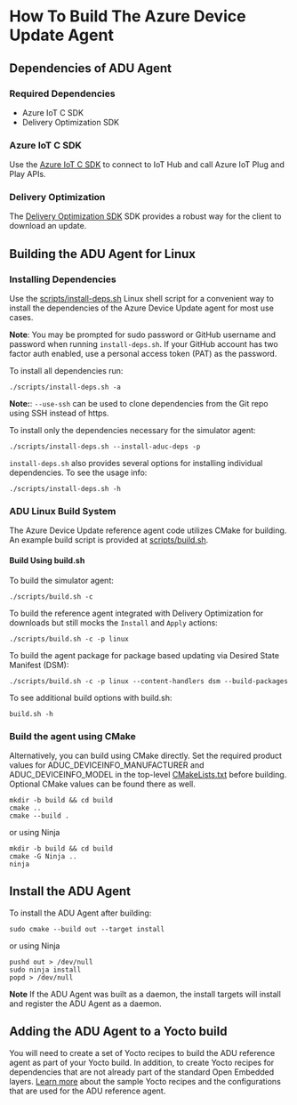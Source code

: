 # How To Build The Azure Device Update Agent

## Dependencies of ADU Agent

### Required Dependencies

* Azure IoT C SDK
* Delivery Optimization SDK

### Azure IoT C SDK

Use the [Azure IoT C
SDK](https://github.com/Azure/azure-iot-sdk-c)
to connect to IoT Hub and call Azure IoT Plug and Play APIs.

### Delivery Optimization

The [Delivery Optimization
SDK](https://github.com/microsoft/do-client)
SDK provides a robust way for the client to download an update.

## Building the ADU Agent for Linux

### Installing Dependencies

Use the [scripts/install-deps.sh](../../scripts/install-deps.sh) Linux shell
script for a convenient way to install the dependencies of the Azure Device
Update agent for most use cases.

**Note**: You may be prompted for sudo password or GitHub username and password
when running `install-deps.sh`. If your GitHub account has two factor auth
enabled, use a personal access token (PAT) as the password.

To install all dependencies run:

```shell
./scripts/install-deps.sh -a
```

**Note:**: `--use-ssh` can be used to clone dependencies from the Git repo using SSH instead of https.

To install only the dependencies necessary for the simulator agent:

```shell
./scripts/install-deps.sh --install-aduc-deps -p
```

`install-deps.sh` also provides several options for installing individual
dependencies.  To see the usage info:

```shell
./scripts/install-deps.sh -h
```

### ADU Linux Build System

The Azure Device Update reference agent code utilizes CMake for building. An
example build script is provided at [scripts/build.sh](../../scripts/build.sh).

#### Build Using build.sh

To build the simulator agent:

```shell
./scripts/build.sh -c
```

To build the reference agent integrated with Delivery Optimization for
downloads but still mocks the `Install` and `Apply` actions:

```shell
./scripts/build.sh -c -p linux
```

To build the agent package for package based updating via Desired State
Manifest (DSM):

```shell
./scripts/build.sh -c -p linux --content-handlers dsm --build-packages
```

To see additional build options with build.sh:

```shell
build.sh -h
```

### Build the agent using CMake

Alternatively, you can build using CMake directly. Set the required product values
for ADUC_DEVICEINFO_MANUFACTURER and ADUC_DEVICEINFO_MODEL in the top-level
[CMakeLists.txt](../../CMakeLists.txt) before building.  Optional CMake values can be found there as well.

```shell
mkdir -b build && cd build
cmake ..
cmake --build .
```

or using Ninja

```shell
mkdir -b build && cd build
cmake -G Ninja ..
ninja
```

## Install the ADU Agent

To install the ADU Agent after building:

```shell
sudo cmake --build out --target install
```

or using Ninja

```shell
pushd out > /dev/null
sudo ninja install
popd > /dev/null
```

**Note** If the ADU Agent was built as a daemon, the install targets will
install and register the ADU Agent as a daemon.

## Adding the ADU Agent to a Yocto build

You will need to create a set of Yocto recipes to build the ADU reference agent
as part of your Yocto build.  In addition, to create Yocto recipes for
dependencies that are not already part of the standard Open Embedded layers.
[Learn more](./yocto-configuration.md) about the sample Yocto recipes and the
configurations that are used for the ADU reference agent.

